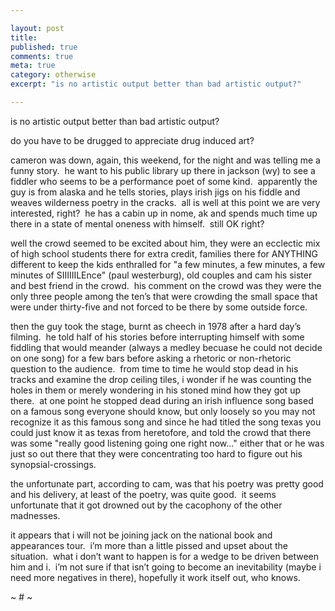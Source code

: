 ```yaml
---

layout: post
title: 
published: true
comments: true
meta: true
category: otherwise
excerpt: "is no artistic output better than bad artistic output?"

---
```


is no artistic output better than bad artistic output?

do you have to be drugged to appreciate drug induced art?

cameron was down, again, this weekend, for the night and was telling me a funny story.  he want to his public library up there in jackson (wy) to see a fiddler who seems to be a performance poet of some kind.  apparently the guy is from alaska and he tells stories, plays irish jigs on his fiddle and weaves wilderness poetry in the cracks.  all is well at this point we are very interested, right?  he has a cabin up in nome, ak and spends much time up there in a state of mental oneness with himself.  still OK right?  

well the crowd seemed to be excited about him, they were an ecclectic mix of high school students there for extra credit, families there for ANYTHING different to keep the kids enthralled for "a few minutes, a few minutes, a few minutes of SIIIIIILEnce" (paul westerburg), old couples and cam his sister and best friend in the crowd.  his comment on the crowd was they were the only three people among the ten’s that were crowding the small space that were under thirty-five and not forced to be there by some outside force.

then the guy took the stage, burnt as cheech in 1978 after a hard day’s filming.  he told half of his stories before interrupting himself with some fiddling that would meander (always a medley becuase he could not decide on one song) for a few bars before asking a rhetoric or non-rhetoric question to the audience.  from time to time he would stop dead in his tracks and examine the drop ceiling tiles, i wonder if he was counting the holes in them or merely wondering in his stoned mind how they got up there.  at one point he stopped dead during an irish influence song based on a famous song everyone should know, but only loosely so you may not recognize it as this famous song and since he had titled the song texas you could just know it as texas from heretofore, and told the crowd that there was some "really good listening going one right now…" either that or he was just so out there that they were concentrating too hard to figure out his synopsial-crossings.

the unfortunate part, according to cam, was that his poetry was pretty good and his delivery, at least of the poetry, was quite good.  it seems unfortunate that it got drowned out by the cacophony of the other madnesses.  

it appears that i will not be joining jack on the national book and appearances tour.  i’m more than a little pissed and upset about the situation.  what i don’t want to happen is for a wedge to be driven between him and i.  i’m not sure if that isn’t going to become an inevitability (maybe i need more negatives in there), hopefully it work itself out, who knows.

~ # ~